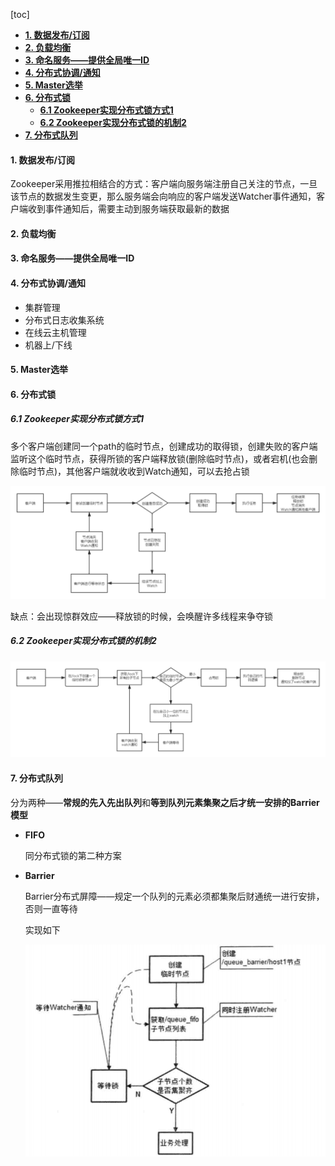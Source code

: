 [toc]

- [**1. 数据发布/订阅**](#1-数据发布订阅)
- [**2. 负载均衡**](#2-负载均衡)
- [**3. 命名服务——提供全局唯一ID**](#3-命名服务提供全局唯一id)
- [**4. 分布式协调/通知**](#4-分布式协调通知)
- [**5. Master选举**](#5-master选举)
- [**6. 分布式锁**](#6-分布式锁)
  - [**6.1 Zookeeper实现分布式锁方式1**](#61-zookeeper实现分布式锁方式1)
  - [**6.2 Zookeeper实现分布式锁的机制2**](#62-zookeeper实现分布式锁的机制2)
- [**7. 分布式队列**](#7-分布式队列)





#### **1. 数据发布/订阅**

Zookeeper采用推拉相结合的方式：客户端向服务端注册自己关注的节点，一旦该节点的数据发生变更，那么服务端会向响应的客户端发送Watcher事件通知，客户端收到事件通知后，需要主动到服务端获取最新的数据

#### **2. 负载均衡**

#### **3. 命名服务——提供全局唯一ID**

#### **4. 分布式协调/通知**

* 集群管理
* 分布式日志收集系统
* 在线云主机管理
* 机器上/下线

#### **5. Master选举**

#### **6. 分布式锁**

##### **6.1 Zookeeper实现分布式锁方式1**

多个客户端创建同一个path的临时节点，创建成功的取得锁，创建失败的客户端监听这个临时节点，获得所锁的客户端释放锁(删除临时节点)，或者宕机(也会删除临时节点)，其他客户端就收收到Watch通知，可以去抢占锁

![1](../p/Zookeeper实现分布式锁机制1.png)

缺点：会出现惊群效应——释放锁的时候，会唤醒许多线程来争夺锁

##### **6.2 Zookeeper实现分布式锁的机制2**



![1](../p/Zookeeper实现分布式锁机制2.png)



#### **7. 分布式队列**

分为两种——**常规的先入先出队列**和**等到队列元素集聚之后才统一安排的Barrier模型**

* **FIFO**

  同分布式锁的第二种方案

* **Barrier**

  Barrier分布式屏障——规定一个队列的元素必须都集聚后财通统一进行安排，否则一直等待

  实现如下

  ![1](../p/3.png)

  